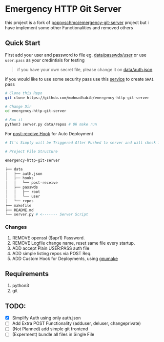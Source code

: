 # Emergency HTTP Git Server


this project is a fork of [poppyschmo/emergency-git-server](https://github.com/poppyschmo/emergency-git-server) project but i have implement some other Functionalities and removed others

## Quick Start

First add your user and password to file eg. [data/passwds/user](./data/passwds/user)
or use `user:pass` as your credintials for testing
> if you have your own secret file, please change it on [data/auth.json](./data/auth.json)

if you would like to use some security pass use this [service](https://hostingcanada.org/htpasswd-generator/) to create `SHA1` pass 

```bash
# Clone this Repo
git clone https://github.com/mohmadhabib/emergency-http-git-server

# Change Dir
cd emergency-http-git-server

# Run it
python3 server.py data/repos # OR make run
```


For [post-receive Hook](./data/hooks/post-receive) for Auto Deployment
```bash
# It's Simply will be Triggered After Pushed to server and will check for makefile named as .deploy, if found it will call the default (all) target in it, other than that it will skip any other files

# Project File Structure

emergency-http-git-server

├── data                                                                                                                                                          
│   ├── auth.json                                                                                                                                                 
│   ├── hooks
│   │   └── post-receive
│   ├── passwds
│   │   ├── root
│   │   └── user
│   └── repos
├── makefile
├── README.md
└── server.py # <------- Server Script
```



### Changes
1. REMOVE openssl ($apr1) Password.
2. REMOVE Logfile change name, reset same file every startup.
3. ADD accept Plain USER:PASS auth file
4. ADD simple listing repos via POST Req.
5. ADD Custom Hook for Deployments, using [gnumake](https://www.gnu.org/software/make/)



## Requirements
1. python3
2. git

## TODO:
- [x] Simplify Auth using only auth.json
- [ ] Add Extra POST Functionality (adduser, deluser, changeprivate)
- [ ] (Not Planned) add simple git frontend
- [ ] (Experment) bundle all files in Single File
